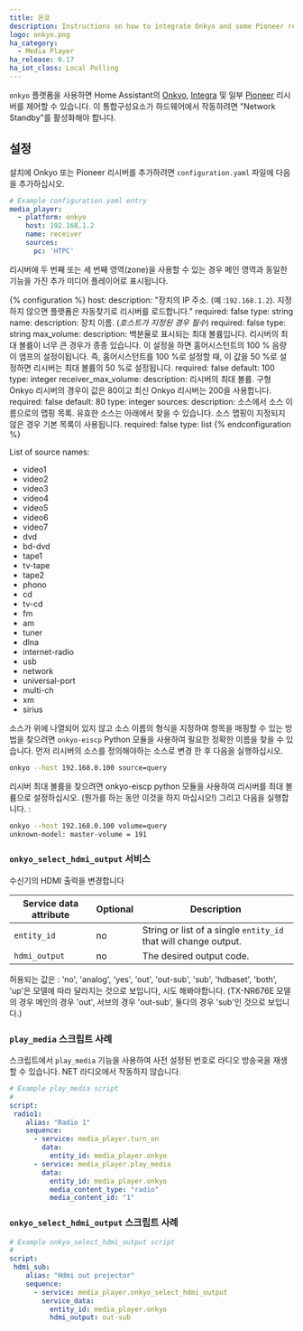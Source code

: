 ```yaml
---
title: 온쿄
description: Instructions on how to integrate Onkyo and some Pioneer receivers into Home Assistant.
logo: onkyo.png
ha_category:
  - Media Player
ha_release: 0.17
ha_iot_class: Local Polling
---
```


`onkyo` 플랫폼을 사용하면 Home Assistant의 [Onkyo](http://www.onkyo.com/), [Integra](http://www.integrahometheater.com/) 및 일부 [Pioneer](http://www.pioneerelectronics.com) 리시버를 제어할 수 있습니다.
이 통합구성요소가 하드웨어에서 작동하려면 "Network Standby"를 활성화해야 합니다.

## 설정

설치에 Onkyo 또는 Pioneer 리시버를 추가하려면 `configuration.yaml` 파일에 다음을 추가하십시오.

```yaml
# Example configuration.yaml entry
media_player:
  - platform: onkyo
    host: 192.168.1.2
    name: receiver
    sources:
      pc: 'HTPC'
```

 리시버에 두 번째 또는 세 번째 영역(zone)을 사용할 수 있는 경우 메인 영역과 동일한 기능을 가진 추가 미디어 플레이어로 표시됩니다.

{% configuration %}
host:
  description: "장치의 IP 주소. (예 :`192.168.1.2`). 지정하지 않으면 플랫폼은 자동찾기로 리시버를 로드합니다."
  required: false
  type: string
name:
  description: 장치 이름. (*호스트가 지정된 경우 필수*)
  required: false
  type: string
max_volume:
  description: 백분율로 표시되는 최대 볼륨입니다. 리시버의 최대 볼륨이 너무 큰 경우가 종종 있습니다. 이 설정을 하면 홈어시스턴트의 100 % 음량이 앰프의 설정이됩니다. 즉, 홈어시스턴트를 100 %로 설정할 때, 이 값을 50 %로 설정하면 리시버는 최대 볼륨의 50 %로 설정됩니다.
  required: false
  default: 100
  type: integer
receiver_max_volume:
  description: 리시버의 최대 볼륨. 구형 Onkyo 리시버의 경우이 값은 80이고 최신 Onkyo 리시버는 200을 사용합니다.
  required: false
  default: 80
  type: integer
sources:
  description: 소스에서 소스 이름으로의 맵핑 목록. 유효한 소스는 아래에서 찾을 수 있습니다. 소스 맵핑이 지정되지 않은 경우 기본 목록이 사용됩니다.
  required: false
  type: list
{% endconfiguration %}

List of source names:

- video1
- video2
- video3
- video4
- video5
- video6
- video7
- dvd
- bd-dvd
- tape1
- tv-tape
- tape2
- phono
- cd
- tv-cd
- fm
- am
- tuner
- dlna
- internet-radio
- usb
- network
- universal-port
- multi-ch
- xm
- sirius

소스가 위에 나열되어 있지 않고 소스 이름의 형식을 지정하여 항목을 매핑할 수 있는 방법을 찾으려면 `onkyo-eiscp` Python 모듈을 사용하여 필요한 정확한 이름을 찾을 수 있습니다. 먼저 리시버의 소스를 정의해야하는 소스로 변경 한 후 다음을 실행하십시오.

```bash
onkyo --host 192.168.0.100 source=query
```

리시버 최대 볼륨을 찾으려면 onkyo-eiscp python 모듈을 사용하여 리시버를 최대 볼륨으로 설정하십시오.
(뭔가를 하는 동안 이것을 하지 마십시오!) 그리고 다음을 실행합니다. : 

```bash
onkyo --host 192.168.0.100 volume=query
unknown-model: master-volume = 191
```

### `onkyo_select_hdmi_output` 서비스

수신기의 HDMI 출력을 변경합니다

| Service data attribute | Optional | Description |
| ---------------------- | -------- | ----------- |
| `entity_id` | no | String or list of a single `entity_id` that will change output.
| `hdmi_output` | no | The desired output code.

허용되는 값은 : 'no', 'analog', 'yes', 'out', 'out-sub', 'sub', 'hdbaset', 'both', 'up'은 모델에 따라 달라지는 것으로 보입니다, 시도 해봐야합니다. 
(TX-NR676E 모델의 경우 메인의 경우 'out', 서브의 경우 'out-sub', 둘다의 경우 'sub'인 것으로 보입니다.)


### `play_media` 스크립트 사례

스크립트에서 `play_media` 기능을 사용하여 사전 설정된 번호로 라디오 방송국을 재생할 수 있습니다.
NET 라디오에서 작동하지 않습니다.

```yaml
# Example play_media script
#
script:
 radio1:
    alias: "Radio 1"
    sequence:
      - service: media_player.turn_on
        data:
          entity_id: media_player.onkyo
      - service: media_player.play_media
        data:
          entity_id: media_player.onkyo
          media_content_type: "radio"
          media_content_id: "1"
```

### `onkyo_select_hdmi_output` 스크립트 사례

```yaml
# Example onkyo_select_hdmi_output script
#
script:
 hdmi_sub:
    alias: "Hdmi out projector"
    sequence:
      - service: media_player.onkyo_select_hdmi_output
        service_data:
          entity_id: media_player.onkyo
          hdmi_output: out-sub
```
